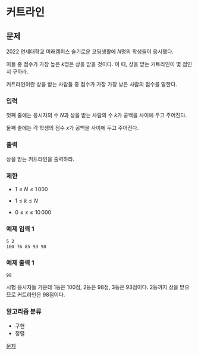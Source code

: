 # 커트라인

## 문제

2022 연세대학교 미래캠퍼스 슬기로운 코딩생활에
$N$명의 학생들이 응시했다.

이들 중 점수가 가장 높은
$k$명은 상을 받을 것이다. 이 때, 상을 받는 커트라인이 몇 점인지 구하라.

커트라인이란 상을 받는 사람들 중 점수가 가장 가장 낮은 사람의 점수를 말한다.

### 입력

첫째 줄에는 응시자의 수 $N$과 상을 받는 사람의 수 $k$가 공백을 사이에 두고 주어진다.

둘째 줄에는 각 학생의 점수 $x$가 공백을 사이에 두고 주어진다.

### 출력

상을 받는 커트라인을 출력하라.

### 제한

- $1 ≤ N ≤ 1\,000$

- $1 ≤ k ≤ N$

- $0 ≤ x ≤ 10\,000$

### 예제 입력 1

```
5 2
100 76 85 93 98
```

### 예제 출력 1

```
98
```

시험 응시자들 가운데 1등은 100점, 2등은 98점, 3등은 93점이다. 2등까지 상을 받으므로 커트라인은 98점이다.

### 알고리즘 분류

- 구현
- 정렬

[문제](https://www.acmicpc.net/problem/25305)
